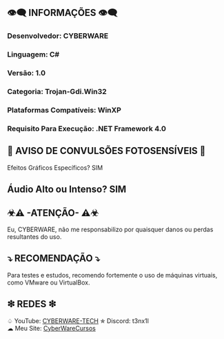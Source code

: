 ## 👁️‍🗨️ INFORMAÇÕES 👁️‍🗨️
### Desenvolvedor: CYBERWARE
### Linguagem: C#
### Versão: 1.0
### Categoria: Trojan-Gdi.Win32
### Plataformas Compatíveis: WinXP
### Requisito Para Execução: .NET Framework 4.0

## 🚫 AVISO DE CONVULSÕES FOTOSENSÍVEIS 🚫
Efeitos Gráficos Específicos? SIM
## Áudio Alto ou Intenso? SIM

## ☣⚠  -ATENÇÃO-  ⚠☣
Eu, CYBERWARE, não me responsabilizo por quaisquer danos ou perdas resultantes do uso.

## ⤵ RECOMENDAÇÃO ⤵
Para testes e estudos, recomendo fortemente o uso de máquinas virtuais, como VMware ou VirtualBox.

## ❇ REDES ❇
♤ YouTube: [CYBERWARE-TECH](https://www.youtube.com/@CYBERWARE-TECH)
✯ Discord: t3nx1l  
☁ Meu Site: [CyberWareCursos](https://linkfly.to/CyberWareCursos)
